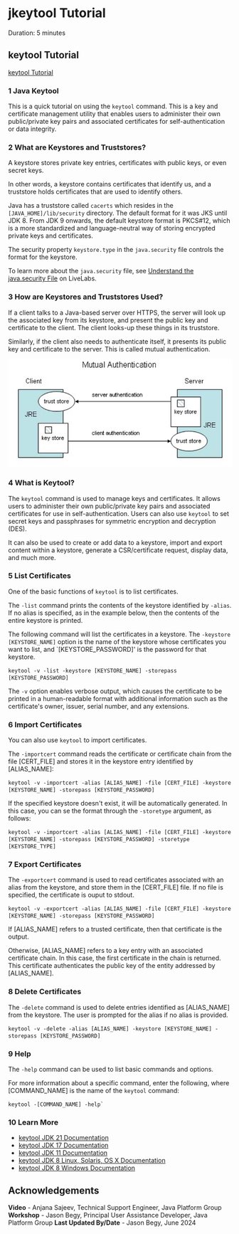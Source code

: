 # jkeytool Tutorial
Duration: 5 minutes


## keytool Tutorial

[keytool Tutorial]()

### 1 Java Keytool
This is a quick tutorial on using the `keytool` command. This is a key and certificate management utility that enables users to administer their own public/private key pairs and associated certificates for self-authentication or data integrity.

### 2 What are Keystores and Truststores?
A keystore stores private key entries, certificates with public keys, or even secret keys.

In other words, a keystore contains certificates that identify us, and a truststore holds certificates that are used to identify others.

Java has a truststore called `cacerts` which resides in the `[JAVA_HOME]/lib/security` directory. The default format for it was JKS until JDK 8. From JDK 9 onwards, the default keystore format is PKCS#12, which is a more standardized and language-neutral way of storing encrypted private keys and certificates.

The security property `keystore.type` in the `java.security` file controls the format for the keystore.

To learn more about the `java.security` file, see [Understand the java.security File](https://apexapps.oracle.com/pls/apex/r/dbpm/livelabs/run-workshop?p210_wid=3905) on LiveLabs.

### 3 How are Keystores and Truststores Used?
If a client talks to a Java-based server over HTTPS, the server will look up the associated key from its keystore, and present the public key and certificate to the client. The client looks-up these things in its truststore.

Similarly, if the client also needs to authenticate itself, it presents its public key and certificate to the server. This is called mutual authentication.

![Mutual Authentication](./images/authentication.png)

### 4 What is Keytool?
The `keytool` command is used to manage keys and certificates. It allows users to administer their own public/private key pairs and associated certificates for use in self-authentication. Users can also use `keytool` to set secret keys and passphrases for symmetric encryption and decryption (DES).

It can also be used to create or add data to a keystore, import and export content within a keystore, generate a CSR/certificate request, display data, and much more.

### 5 List Certificates
One of the basic functions of `keytool` is to list certificates.

The `-list` command prints the contents of the keystore identified by `-alias`. If no alias is specified, as in the example below, then the contents of the entire keystore is printed.

The following command will list the certificates in a keystore. The `-keystore [KEYSTORE_NAME]` option is the name of the keystore whose certificates you want to list, and `[KEYSTORE_PASSWORD]' is the password for that keystore.
```
keytool -v -list -keystore [KEYSTORE_NAME] -storepass [KEYSTORE_PASSWORD]
```
The `-v` option enables verbose output, which causes the certificate to be printed in a human-readable format with additional information such as the certificate's owner, issuer, serial number, and any extensions.

### 6 Import Certificates
You can also use `keytool` to import certificates.

The `-importcert` command reads the certificate or certificate chain from the file [CERT_FILE] and stores it in the keystore entry identified by [ALIAS_NAME]:
```
keytool -v -importcert -alias [ALIAS_NAME] -file [CERT_FILE] -keystore [KEYSTORE_NAME] -storepass [KEYSTORE_PASSWORD]
```
If the specified keystore doesn't exist, it will be automatically generated. In this case, you can se the format through the `-storetype` argument, as follows:
```
keytool -v -importcert -alias [ALIAS_NAME] -file [CERT_FILE] -keystore [KEYSTORE_NAME] -storepass [KEYSTORE_PASSWORD] -storetype [KEYSTORE_TYPE]
```

### 7 Export Certificates
The `-exportcert` command is used to read certificates associated with an alias from the keystore, and store them in the [CERT_FILE] file. If no file is specified, the certificate is ouput to stdout. 
```
keytool -v -exportcert -alias [ALIAS_NAME] -file [CERT_FILE] -keystore [KEYSTORE_NAME] -storepass [KEYSTORE_PASSWORD]
```
If [ALIAS_NAME] refers to a trusted certificate, then that certificate is the output.

Otherwise, [ALIAS_NAME] refers to a key entry with an associated certificate chain. In this case, the first certificate in the chain is returned. This certificate authenticates the public key of the entity addressed by [ALIAS_NAME].

### 8 Delete Certificates
The `-delete` command is used to delete entries identified as [ALIAS_NAME] from the keystore. The user is prompted for the alias if no alias is provided.
```
keytool -v -delete -alias [ALIAS_NAME] -keystore [KEYSTORE_NAME] -storepass [KEYSTORE_PASSWORD]
```


### 9 Help
The `-help` command can be used to list basic commands and options.

For more information about a specific command, enter the following, where [COMMAND_NAME] is the name of the `keytool` command:
```
keytool -[COMMAND_NAME] -help`
```

### 10 Learn More
- [keytool JDK 21 Documentation](https://docs.oracle.com/en/java/javase/21/docs/specs/man/keytool.html)
- [keytool JDK 17 Documentation](https://docs.oracle.com/en/java/javase/17/docs/specs/man/keytool.html)
- [keytool JDK 11 Documentation](https://docs.oracle.com/en/java/javase/11/tools/keytool.html)
- [keytool JDK 8 Linux, Solaris, OS X Documentation](https://docs.oracle.com/javase/8/docs/technotes/tools/windows/keytool.html)
- [keytool JDK 8 Windows Documentation](https://docs.oracle.com/javase/8/docs/technotes/tools/windows/keytool.html)


## Acknowledgements
**Video** - Anjana Sajeev, Technical Support Engineer, Java Platform Group
**Workshop** -  Jason Begy, Principal User Assistance Developer, Java Platform Group
**Last Updated By/Date** - Jason Begy,  June 2024



